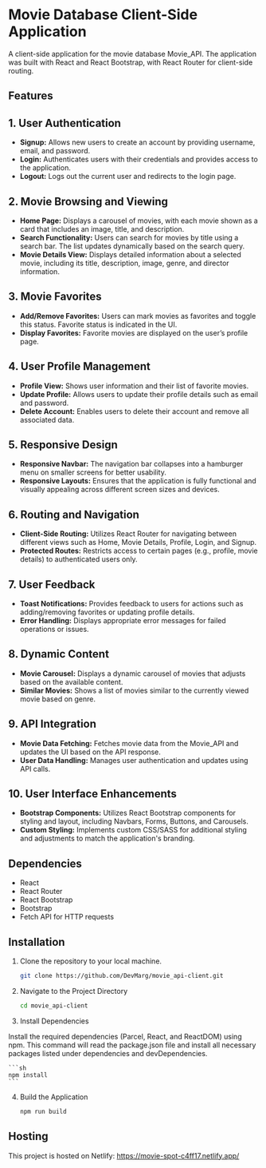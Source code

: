 # Movie Database Client-Side Application

A client-side application for the movie database Movie_API. 
The application was built with React and React Bootstrap, with React Router for client-side routing.

## Features

## 1. User Authentication
- **Signup:** Allows new users to create an account by providing username, email, and password.
- **Login:** Authenticates users with their credentials and provides access to the application.
- **Logout:** Logs out the current user and redirects to the login page.

## 2. Movie Browsing and Viewing
- **Home Page:** Displays a carousel of movies, with each movie shown as a card that includes an image, title, and description.
- **Search Functionality:** Users can search for movies by title using a search bar. The list updates dynamically based on the search query.
- **Movie Details View:** Displays detailed information about a selected movie, including its title, description, image, genre, and director information.

## 3. Movie Favorites
- **Add/Remove Favorites:** Users can mark movies as favorites and toggle this status. Favorite status is indicated in the UI.
- **Display Favorites:** Favorite movies are displayed on the user’s profile page.

## 4. User Profile Management
- **Profile View:** Shows user information and their list of favorite movies.
- **Update Profile:** Allows users to update their profile details such as email and password.
- **Delete Account:** Enables users to delete their account and remove all associated data.

## 5. Responsive Design
- **Responsive Navbar:** The navigation bar collapses into a hamburger menu on smaller screens for better usability.
- **Responsive Layouts:** Ensures that the application is fully functional and visually appealing across different screen sizes and devices.

## 6. Routing and Navigation
- **Client-Side Routing:** Utilizes React Router for navigating between different views such as Home, Movie Details, Profile, Login, and Signup.
- **Protected Routes:** Restricts access to certain pages (e.g., profile, movie details) to authenticated users only.

## 7. User Feedback
- **Toast Notifications:** Provides feedback to users for actions such as adding/removing favorites or updating profile details.
- **Error Handling:** Displays appropriate error messages for failed operations or issues.

## 8. Dynamic Content
- **Movie Carousel:** Displays a dynamic carousel of movies that adjusts based on the available content.
- **Similar Movies:** Shows a list of movies similar to the currently viewed movie based on genre.

## 9. API Integration
- **Movie Data Fetching:** Fetches movie data from the Movie_API and updates the UI based on the API response.
- **User Data Handling:** Manages user authentication and updates using API calls.

## 10. User Interface Enhancements
- **Bootstrap Components:** Utilizes React Bootstrap components for styling and layout, including Navbars, Forms, Buttons, and Carousels.
- **Custom Styling:** Implements custom CSS/SASS for additional styling and adjustments to match the application's branding.

## Dependencies

- React
- React Router
- React Bootstrap
- Bootstrap
- Fetch API for HTTP requests

## Installation

1. Clone the repository to your local machine.

   ```sh
   git clone https://github.com/DevMarg/movie_api-client.git
   ```
2. Navigate to the Project Directory

    ```sh
    cd movie_api-client
    ```
3. Install Dependencies

Install the required dependencies (Parcel, React, and ReactDOM) using npm.
This command will read the package.json file and install all necessary packages listed under dependencies and devDependencies.

    ```sh
    npm install
    ```
4. Build the Application

     ```sh
    npm run build
    ```

## Hosting

This project is hosted on Netlify: https://movie-spot-c4ff17.netlify.app/


